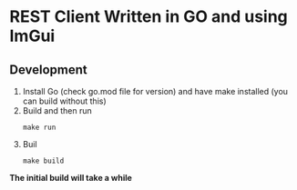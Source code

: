 # REST Client Written in GO and using ImGui

## Development 
1. Install Go (check go.mod file for version) and have make installed (you can build without this)
2. Build and then run 
    ```
    make run
    ```
2. Buil
    ```
    make build
    ```

**The initial build will take a while**

